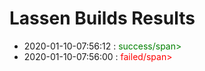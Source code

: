 # Lassen Builds Results

 - 2020-01-10-07:56:12 : <span style="color:green">success/span>
 - 2020-01-10-07:56:00 : <span style="color:red">failed/span>
